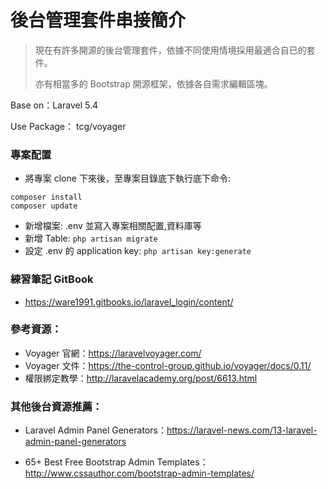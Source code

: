 # 後台管理套件串接簡介

>現在有許多開源的後台管理套件，依據不同使用情境採用最適合自已的套件。
>
>亦有相當多的 Bootstrap 開源框架，依據各自需求編輯區塊。

Base on：Laravel 5.4

Use Package： tcg/voyager

### 專案配置
* 將專案 clone 下來後，至專案目錄底下執行底下命令:
```
composer install
composer update
```
* 新增檔案: .env 並寫入專案相關配置,資料庫等
* 新增 Table: ```php artisan migrate```
* 設定 .env 的 application key: ```php artisan key:generate```

### 練習筆記 GitBook
* https://ware1991.gitbooks.io/laravel_login/content/

### 參考資源：
* Voyager 官網：https://laravelvoyager.com/
* Voyager 文件：https://the-control-group.github.io/voyager/docs/0.11/
* 權限綁定教學：http://laravelacademy.org/post/6613.html

### 其他後台資源推薦：
* Laravel Admin Panel Generators：https://laravel-news.com/13-laravel-admin-panel-generators

* 65+ Best Free Bootstrap Admin Templates：http://www.cssauthor.com/bootstrap-admin-templates/
